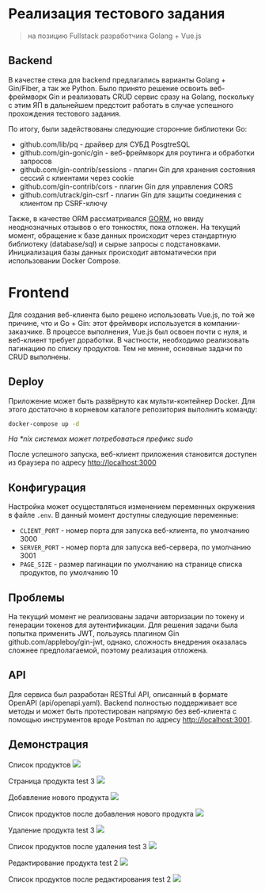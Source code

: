 # Реализация тестового задания
> на позицию Fullstack разработчика Golang + Vue.js

## Backend
В качестве стека для backend предлагались варианты Golang + Gin/Fiber, а так же Python.
Было принято решение освоить веб-фреймворк Gin и реализовать CRUD сервис сразу на Golang,
поскольку с этим ЯП в дальнейшем предстоит работать в случае успешного прохождения тестового задания.

По итогу, были задействованы следующие сторонние библиотеки Go:
- github.com/lib/pq - драйвер для СУБД PosgtreSQL
- github.com/gin-gonic/gin - веб-фреймворк для роутинга и обработки запросов
- github.com/gin-contrib/sessions - плагин Gin для хранения состояния сессий с клиентами через cookie
- github.com/gin-contrib/cors - плагин Gin для управления CORS
- github.com/utrack/gin-csrf - плагин Gin для защиты соединения с клиентом пр CSRF-ключу

Также, в качестве ORM рассматривался [GORM](https://gorm.io/), но ввиду неоднозначных отзывов о его тонкостях, пока отложен.
На текущий момент, обращение к базе данных происходит через стандартную библиотеку (database/sql) и сырые запросы с подстановками.
Инициализация базы данных происходит автоматически при использовании Docker Compose.

# Frontend
Для создания веб-клиента было решено использовать Vue.js, по той же причине, что и Go + Gin: этот фреймворк используется в компании-заказчике. В процессе выполнения, Vue.js был освоен почти с нуля, и веб-клиент требует доработки.
В частности, необходимо реализовать пагинацию по списку продуктов.
Тем не менне, основные задачи по CRUD выполнены.

## Deploy
Приложение может быть развёрнуто как мульти-контейнер Docker. Для этого достаточно в корневом каталоге репозитория выполнить команду:
```bash
docker-compose up -d
```
*На \*nix системах может потребоваться префикс sudo*

После успешного запуска, веб-клиент приложения становится доступен из браузера по адресу [http://localhost:3000](http://localhost:3000)

## Конфигурация
Настройка может осуществляться изменением переменных окружения в файле `.env`.
В данный момент доступны следующие переменные:
- `CLIENT_PORT` - номер порта для запуска веб-клиента, по умолчанию 3000
- `SERVER_PORT` - номер порта для запуска веб-сервера, по умолчанию 3001
- `PAGE_SIZE` - размер пагинации по умолчанию на странице списка продуктов, по умолчанию 10

## Проблемы
На текущий момент не реализованы задачи авторизации по токену и генерации токенов для аутентификации.
Для решения задачи была попытка применить JWT, пользуясь плагином Gin github.com/appleboy/gin-jwt, однако, сложность внедрения оказалась сложнее предполагаемой, поэтому реализация отложена.

## API
Для сервиса был разработан RESTful API, описанный в формате OpenAPI (api/openapi.yaml).
Backend полностью поддерживает все методы и может быть протестирован напрямую без веб-клиента с помощью инструментов вроде Postman по адресу [http://localhost:3001](http://localhost:3001).

## Демонстрация

Список продуктов
![](assets/list.png)

Страница продукта test 3
![](assets/show.png)

Добавление нового продукта
![](assets/add.png)

Список продуктов после добавления нового продукта
![](assets/list_after_add.png)

Удаление продукта test 3
![](assets/delete.png)

Список продуктов после удаления test 3
![](assets/list_after_delete.png)

Редактирование продукта test 2
![](assets/edit.png)

Список продуктов после редактирования test 2
![](assets/list_after_edit.png)
